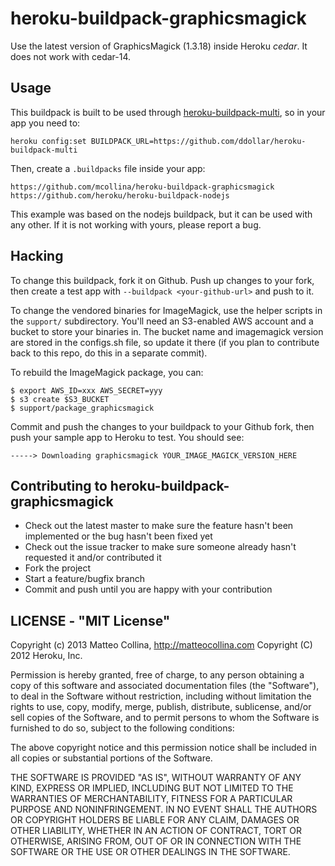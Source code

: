heroku-buildpack-graphicsmagick
===========================

Use the latest version of GraphicsMagick (1.3.18) inside Heroku _cedar_. It does not work with cedar-14.

## Usage

This buildpack is built to be used through 
[heroku-buildpack-multi](https://github.com/ddollar/heroku-buildpack-multi),
so in your app you need to:
```
heroku config:set BUILDPACK_URL=https://github.com/ddollar/heroku-buildpack-multi
```

Then, create a `.buildpacks` file inside your app:
```
https://github.com/mcollina/heroku-buildpack-graphicsmagick
https://github.com/heroku/heroku-buildpack-nodejs
```

This example was based on the nodejs buildpack, but it can be used with
any other.
If it is not working with yours, please report a bug.

## Hacking

To change this buildpack, fork it on Github.  Push up changes to your fork,
then create a test app with `--buildpack <your-github-url>` and push to it.

To change the vendored binaries for ImageMagick, use the helper scripts
in the `support/` subdirectory. 
You'll need an S3-enabled AWS account and a bucket to store your
binaries in.
The bucket name and imagemagick version are stored in the configs.sh file,
so update it there (if you plan to contribute back to this repo, do this 
in a separate commit).

To rebuild the ImageMagick package, you can:

    $ export AWS_ID=xxx AWS_SECRET=yyy
    $ s3 create $S3_BUCKET
    $ support/package_graphicsmagick

Commit and push the changes to your buildpack to your Github fork, then
push your sample app to Heroku to test.  You should see:

    -----> Downloading graphicsmagick YOUR_IMAGE_MAGICK_VERSION_HERE

## Contributing to heroku-buildpack-graphicsmagick

* Check out the latest master to make sure the feature hasn't been
  implemented or the bug hasn't been fixed yet
* Check out the issue tracker to make sure someone already hasn't
  requested it and/or contributed it
* Fork the project
* Start a feature/bugfix branch
* Commit and push until you are happy with your contribution

## LICENSE - "MIT License"

Copyright (c) 2013 Matteo Collina, http://matteocollina.com
Copyright (C) 2012 Heroku, Inc.

Permission is hereby granted, free of charge, to any person
obtaining a copy of this software and associated documentation
files (the "Software"), to deal in the Software without
restriction, including without limitation the rights to use,
copy, modify, merge, publish, distribute, sublicense, and/or sell
copies of the Software, and to permit persons to whom the
Software is furnished to do so, subject to the following
conditions:

The above copyright notice and this permission notice shall be
included in all copies or substantial portions of the Software.

THE SOFTWARE IS PROVIDED "AS IS", WITHOUT WARRANTY OF ANY KIND,
EXPRESS OR IMPLIED, INCLUDING BUT NOT LIMITED TO THE WARRANTIES
OF MERCHANTABILITY, FITNESS FOR A PARTICULAR PURPOSE AND
NONINFRINGEMENT. IN NO EVENT SHALL THE AUTHORS OR COPYRIGHT
HOLDERS BE LIABLE FOR ANY CLAIM, DAMAGES OR OTHER LIABILITY,
WHETHER IN AN ACTION OF CONTRACT, TORT OR OTHERWISE, ARISING
FROM, OUT OF OR IN CONNECTION WITH THE SOFTWARE OR THE USE OR
OTHER DEALINGS IN THE SOFTWARE.

